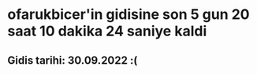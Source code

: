 # ofarukbicer'in gidisine son 5 gun 20 saat 10 dakika 24 saniye kaldi

## Gidis tarihi: 30.09.2022 :(